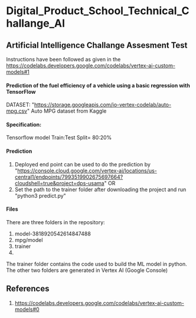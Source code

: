 # Digital_Product_School_Technical_Challange_AI

## Artificial Intelligence Challange Assesment Test

Instructions have been followed as given in the https://codelabs.developers.google.com/codelabs/vertex-ai-custom-models#1

#### Prediction of the fuel efficiency of a vehicle using a basic regression with TensorFlow

DATASET: "https://storage.googleapis.com/io-vertex-codelab/auto-mpg.csv"
Auto MPG dataset from Kaggle
#### Specification: 
Tensorflow model
Train:Test Split= 80:20%

#### Prediction 
1) Deployed end point can be used to do the prediction by 
"https://console.cloud.google.com/vertex-ai/locations/us-central1/endpoints/7993519902675697664?cloudshell=true&project=dps-usama"
                                    OR
2) Set the path to the trainer folder after downloading the project and run "python3 predict.py"

#### Files
There are three folders in the repository:

1. model-3818920542614847488
2. mpg/model
3. trainer
4. 
The trainer folder contains the code used to build the ML model in python. The other two folders are generated in Vertex AI (Google Console)

## References
1. https://codelabs.developers.google.com/codelabs/vertex-ai-custom-models#0




